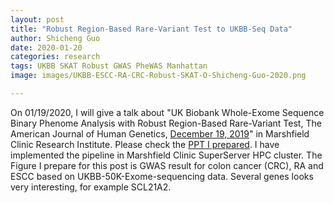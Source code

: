 ```yaml
---
layout: post
title: "Robust Region-Based Rare-Variant Test to UKBB-Seq Data"
author: Shicheng Guo
date: 2020-01-20
categories: research
tags: UKBB SKAT Robust GWAS PheWAS Manhattan
image: images/UKBB-ESCC-RA-CRC-Robust-SKAT-O-Shicheng-Guo-2020.png

---
```


On 01/19/2020, I will give a talk about "UK Biobank Whole-Exome Sequence Binary Phenome Analysis with Robust Region-Based Rare-Variant Test, The American Journal of Human Genetics, [December 19, 2019](https://www.sciencedirect.com/science/article/pii/S0002929719304331?via%3Dihub)" in Marshfield Clinic Research Institute. Please check the [PPT I prepared](https://github.com/Shicheng-Guo/Shicheng-Guo.Github.io/blob/master/tutorials/2020/Robust-SKAT-Shicheng-Guo-2020-P-MCRI.pptx). I have implemented the pipeline in Marshfield Clinic SuperServer HPC cluster. The Figure I prepare for this post is GWAS result for colon cancer (CRC), RA and ESCC based on UKBB-50K-Exome-sequencing data. Several genes looks very interesting, for example SCL21A2.



